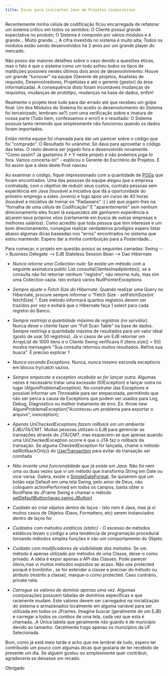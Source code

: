 ```yaml
---
title: Dicas para iniciantes Java em Projetos Corporativos
---
```


Recentemente minha célula de codificação ficou encarregada de refatorar um sistema crítico em todos os sentidos: O Cliente possui grande expectativa no produto; O Sistema é composto por vários módulos e é grande... Muito grande...; A cifra investida no sistema é muito alta; Todos os módulos estão sendo desenvolvidos há 2 anos por um grande player do mercado.


Não posso dar maiores detalhes sobre o caso devido a questões éticas, mas o fato é que o sistema como um todo sofreu todos os tipos de maldições possíveis nestes últimos dois anos de desenvolvimento: Houve um grande "turnover" na equipe (Gerente de projetos, Analistas de requisito, Desenvolvedores, Projetistas e até o gerente (gestor) da área informatizada). A consequência disto foram incontáveis mudanças de requisitos, mudanças de protótipo, mudanças na base de dados, enfim!


Realmente o projeto teve tudo para dar errado até que recebeu um golpe final: Um dos Módulos do Sistema foi aceito (o desenvolvimento do Sistema foi terceirizado, lembram-se?) com uma verificação pobre e imatura de nossa parte (Tudo bem, confessamos o erro!) e o resultado: O Sistema possuia tanto remendo que simplesmente não funcionou quando os dados foram importados.


Então minha equipe foi chamada para dar um parecer sobre o código que foi "comprado". O Resultado foi unânime: Só dava para aproveitar o código das telas. O resto deveria ser jogado fora e desenvolvido novamente. "Como assim? Já gastamos X * Y neste projeto e não podemos joga-lo fora. Vamos concerta-lo!" - explicou o Gerente do Escritório de Projetos. E foi assim que a ideia deste Post nasceu


Ao examinar o código, fiquei impressionado com a quantidade de [POGs](http://desciclopedia.org/wiki/Programa%C3%A7%C3%A3o_Orientada_a_Gambiarras#Defini.C3.A7.C3.A3o_de_POG) que foram encontrados. Uma das pessoas da equipe alegou que a empresa contratada, com o objetivo de reduzir seus custos, contrata pessoas sem experiência em Java (louvável a iniciativa que dá a oportunidade do primeiro emprego a estes Jovens) e logo após um curso de 40 horas (louvável a iniciativa de treinar os "Padawans" :) ) até que jogam-lhes na "fornalha de uma célula de Codificação" E "aparentemente" sem nenhum direcionamento eles ficam lá esquecidos até ganharem experiência e alçarem seus próprios vôos (certamente em busca de outras empresas e melhores salários). Como acredito que toda pessoa que tem interesse e um bom direcionamento, consegue realizar verdadeiros prodígios espero listar abaixo algumas dicas baseadas nos "erros" encontrados no sistema que estou mantendo. Espero dar a minha contribuição para a Posteridade...


Para começar, o projeto em questão possui as seguintes camadas: Swing --> Business Delegate --> EJB Stateless Session Bean --> Dao Hibernate



- *Nunca retorne uma Collection nula*: Se existe um método com a seguinte assinatura  public List<Cliente> consultaClientesInadiplentes(), se a consulta não for retornar nenhum "registro", não retorne nulo, mas sim uma Collection vazia. Isto evitará vários NullPointerExceptions

- *Sempre ajuste o Fetch Size do Hibernate*: Quando realizar uma Query no Hibernate, procure sempre informar o "Fetch Size - setFetchSize(int fetchSize) ". Este método informará quantos registros devem ser trazidos por vez e evitará que o Hibernate faça 1 select para cada registro do Banco.

- *Sempre restrinja a quantidade máxima de registros (no servidor)*. Nunca deixe o cliente fazer um "Full Scan Table" na base de dados. Sempre restrinja a quantidade máxima de resultados para um valor ideal (gosto de usar 50 registros). Já ví casos de um EJB retornar um ArrayList de 1000 itens e o Cliente Swing verificava if (itens.size() > 50) mostra mensagem "Sua consulta retornou muitos resultados. Refine sua busca". É preciso explicar ?

- *Nunca esconda Exceptions*. Nunca, nunca mesmo esconda exceptions em blocos try/catch vazios.

- *Sempre empacote a exception recebida se for lançar outra*. Algumas vezes é necessário tratar uma excessão (IOException) e lançar outra no lugar (AlgumProblemaException). No construtor das Exceptions é possível informar um Throwable para ser empacotada, permitindo que não ser perca a causa da Exceptions que podem ser usados para Log, Debug, Diagnóstico ou melhor tratamento de erro. Ex: throw new AlgumProblemaException("Aconteceu um problema para exportar o arquivo", ioexception);

- *Apenas UnCheckedExceptions fazem rollback em um ambiente EJB/JTA/CMT*. Muitas pessoas utilizam o EJB para gerenciar as transações através do JTA/CMT, mas esquecem-se que apenas quando uma UnCheckedException ocorre é que o JTA faz o rollback da transação. Se alguma CheckedException for lançada, chame o método setRollbackOnly() do [UserTransaction](http://docs.oracle.com/javaee/5/api/javax/transaction/UserTransaction.html) para evitar da transação ser comitada

- *Não invente uma funcionalidade que já existe em Java*. Não foi nem uma ou duas vezes que vi um método que transforma String em Date ou vice-versa. Galera, existe o [SimpleDateFormat](http://docs.oracle.com/javase/6/docs/api/java/text/SimpleDateFormat.html). Se quiserem que um botão seja Default em uma tela Swing, pelo amor de Deus, não coloquem actionPerformed em todos os campos, basta obter o RootPane do JFrame Swing e chamar o método [setDefaultButton(javax.swing.JButton)](http://docs.oracle.com/javase/6/docs/api/javax/swing/JRootPane.html#setDefaultButton(javax.swing.JButton))

- *Cuidado ao criar objetos dentro de laços* - Isto nem é Java, mas já vi muitos casos de Objetos (Daos, Formatters, etc) serem instanciados dentro de laços for

- *Cuidados com métodos estáticos (static)* - O excesso de métodos estáticos levam o código a uma tendência de programação procedural tornando métodos simples funções e não um comportamento do Objeto.

- *Cuidado com modificadores de visibilidade dos métodos*. Se um método é apenas utilizado por métodos de uma Classe, deixe-o como privado. A idéia é expor apenas a API das Classes. Pode parecer óbvio,mas vi muitos métodos expostos ao acaso. Não use protected porquê é bonitinho , se for extender a classe e precisar do método ou atributo (restrito a classe), marque-o como protected. Caso contrário, private nele.

- *Carregue os valores de domínio apenas uma vez*. Algumas coorporações possuem tabelas de domínios específicas e que raramente mudam. Este valores devem ser carregados na inicialização do sistema e armazenados localmente em alguma variável para ser utilizada em todos os JFrames. Imagine buscar (geralmente de um EJB) e carregar a todos os combos de uma tela, cada vez que esta é chamada...A Única tabela que geralmente não guardo é de município devido ao tamanho. Geralmente trago apenas os municípios da UF Selecionada.



Bom, como já está meio tarde e acho que me lembrei de tudo, espero ter contribuido um pouco com algumas dicas que gostaria de ter recebido de presente um dia. Se alguém gostou ou simplesmente quer contribuir, agradeceria se deixasse um recado.


Obrigado